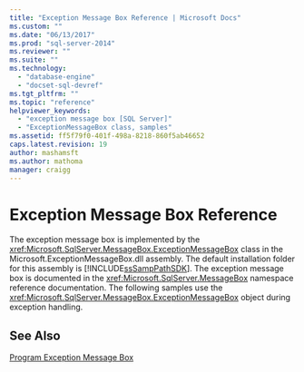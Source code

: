 ```yaml
---
title: "Exception Message Box Reference | Microsoft Docs"
ms.custom: ""
ms.date: "06/13/2017"
ms.prod: "sql-server-2014"
ms.reviewer: ""
ms.suite: ""
ms.technology: 
  - "database-engine"
  - "docset-sql-devref"
ms.tgt_pltfrm: ""
ms.topic: "reference"
helpviewer_keywords: 
  - "exception message box [SQL Server]"
  - "ExceptionMessageBox class, samples"
ms.assetid: ff5f79f0-401f-498a-8218-860f5ab46652
caps.latest.revision: 19
author: mashamsft
ms.author: mathoma
manager: craigg
---
```

# Exception Message Box Reference
  The exception message box is implemented by the <xref:Microsoft.SqlServer.MessageBox.ExceptionMessageBox> class in the Microsoft.ExceptionMessageBox.dll assembly. The default installation folder for this assembly is [!INCLUDE[ssSampPathSDK](../../includes/sssamppathsdk-md.md)]. The exception message box is documented in the <xref:Microsoft.SqlServer.MessageBox> namespace reference documentation. The following samples use the <xref:Microsoft.SqlServer.MessageBox.ExceptionMessageBox> object during exception handling.  
  
## See Also  
 [Program Exception Message Box](../../../2014/database-engine/dev-guide/program-exception-message-box.md)  
  
  
